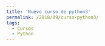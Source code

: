 ```yaml
---
title: 'Nuevo curso de python3'
permalink: /2018/09/curso-python3/
tags:
  - Cursos
  - Python
---
```

